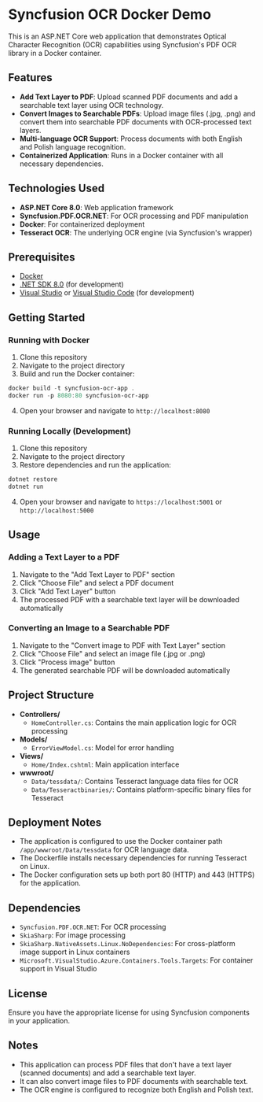 # Syncfusion OCR Docker Demo

This is an ASP.NET Core web application that demonstrates Optical Character Recognition (OCR) capabilities using Syncfusion's PDF OCR library in a Docker container.

## Features

- **Add Text Layer to PDF**: Upload scanned PDF documents and add a searchable text layer using OCR technology.
- **Convert Images to Searchable PDFs**: Upload image files (.jpg, .png) and convert them into searchable PDF documents with OCR-processed text layers.
- **Multi-language OCR Support**: Process documents with both English and Polish language recognition.
- **Containerized Application**: Runs in a Docker container with all necessary dependencies.

## Technologies Used

- **ASP.NET Core 8.0**: Web application framework
- **Syncfusion.PDF.OCR.NET**: For OCR processing and PDF manipulation
- **Docker**: For containerized deployment
- **Tesseract OCR**: The underlying OCR engine (via Syncfusion's wrapper)

## Prerequisites

- [Docker](https://www.docker.com/products/docker-desktop)
- [.NET SDK 8.0](https://dotnet.microsoft.com/download/dotnet/8.0) (for development)
- [Visual Studio](https://visualstudio.microsoft.com/) or [Visual Studio Code](https://code.visualstudio.com/) (for development)

## Getting Started

### Running with Docker

1. Clone this repository
2. Navigate to the project directory
3. Build and run the Docker container:

```powershell
docker build -t syncfusion-ocr-app .
docker run -p 8080:80 syncfusion-ocr-app
```

4. Open your browser and navigate to `http://localhost:8080`

### Running Locally (Development)

1. Clone this repository
2. Navigate to the project directory
3. Restore dependencies and run the application:

```powershell
dotnet restore
dotnet run
```

4. Open your browser and navigate to `https://localhost:5001` or `http://localhost:5000`

## Usage

### Adding a Text Layer to a PDF

1. Navigate to the "Add Text Layer to PDF" section
2. Click "Choose File" and select a PDF document
3. Click "Add Text Layer" button
4. The processed PDF with a searchable text layer will be downloaded automatically

### Converting an Image to a Searchable PDF

1. Navigate to the "Convert image to PDF with Text Layer" section
2. Click "Choose File" and select an image file (.jpg or .png)
3. Click "Process image" button
4. The generated searchable PDF will be downloaded automatically

## Project Structure

- **Controllers/**
  - `HomeController.cs`: Contains the main application logic for OCR processing
- **Models/**
  - `ErrorViewModel.cs`: Model for error handling
- **Views/**
  - `Home/Index.cshtml`: Main application interface
- **wwwroot/**
  - `Data/tessdata/`: Contains Tesseract language data files for OCR
  - `Data/Tesseractbinaries/`: Contains platform-specific binary files for Tesseract

## Deployment Notes

- The application is configured to use the Docker container path `/app/wwwroot/Data/tessdata` for OCR language data.
- The Dockerfile installs necessary dependencies for running Tesseract on Linux.
- The Docker configuration sets up both port 80 (HTTP) and 443 (HTTPS) for the application.

## Dependencies

- `Syncfusion.PDF.OCR.NET`: For OCR processing
- `SkiaSharp`: For image processing
- `SkiaSharp.NativeAssets.Linux.NoDependencies`: For cross-platform image support in Linux containers
- `Microsoft.VisualStudio.Azure.Containers.Tools.Targets`: For container support in Visual Studio

## License

Ensure you have the appropriate license for using Syncfusion components in your application.

## Notes

- This application can process PDF files that don't have a text layer (scanned documents) and add a searchable text layer.
- It can also convert image files to PDF documents with searchable text.
- The OCR engine is configured to recognize both English and Polish text.

